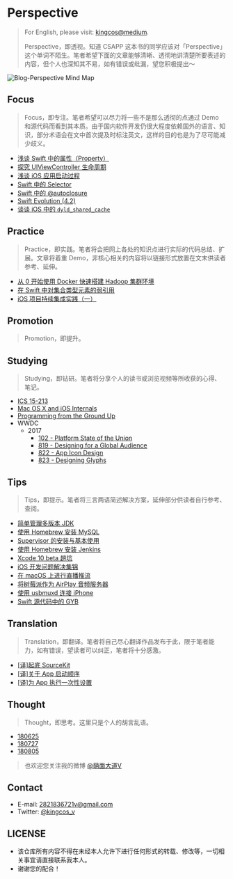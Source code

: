 # Perspective

> For English, please visit: [kingcos@medium](http://medium.com/@kingcos).
> 
> Perspective，即透视。知道 CSAPP 这本书的同学应该对「Perspective」这个单词不陌生。笔者希望下面的文章能够清晰、透彻地讲清楚所要表述的内容，但个人也深知其不易，如有错误或纰漏，望您积极提出～

![Blog-Perspective Mind Map](Blog-Perspective.png)

## Focus

> Focus，即专注。笔者希望可以尽力将一些不是那么透彻的点通过 Demo 和源代码而看到其本质。由于国内软件开发仍很大程度依赖国外的语言、知识，部分术语会在文中首次提及时标注英文，这样的目的也是为了尽可能减少歧义。

- [浅谈 Swift 中的属性（Property）](https://github.com/kingcos/Perspective/issues/21)
- [探究 UIViewController 生命周期](https://github.com/kingcos/Perspective/issues/22)
- [浅谈 iOS 应用启动过程](https://github.com/kingcos/Perspective/issues/23)
- [Swift 中的 Selector](https://github.com/kingcos/Perspective/issues/24)
- [Swift 中的 @autoclosure](https://github.com/kingcos/Perspective/issues/5)
- [Swift Evolution (4.2)](https://github.com/kingcos/Perspective/issues/11)
- [谈谈 iOS 中的 `dyld_shared_cache`](https://github.com/kingcos/Perspective/issues/55)

## Practice

> Practice，即实践。笔者将会把网上各处的知识点进行实际的代码总结、扩展。文章将着重 Demo，非核心相关的内容将以链接形式放置在文末供读者参考、延伸。

- [从 0 开始使用 Docker 快速搭建 Hadoop 集群环境](https://github.com/kingcos/Perspective/issues/25)
- [在 Swift 中对集合类型元素的弱引用](https://github.com/kingcos/Perspective/issues/6)
- [iOS 项目持续集成实践（一）](https://github.com/kingcos/Perspective/issues/15)

## Promotion

> Promotion，即提升。

## Studying

> Studying，即钻研。笔者将分享个人的读书或浏览视频等所收获的心得、笔记。

- [ICS 15-213](/Posts/Studying/ICS_15-213)
- [Mac OS X and iOS Internals](/Posts/Studying/MacOSX_and_iOS_Internals)
- [Programming from the Ground Up](/Posts/Studying/Programming_from_the_Ground_Up)
- WWDC
  - 2017
    - [102 - Platform State of the Union](https://github.com/kingcos/Perspective/issues/26)
    - [819 - Designing for a Global Audience](https://github.com/kingcos/Perspective/issues/27)
    - [822 - App Icon Design](https://github.com/kingcos/Perspective/issues/28)
    - [823 - Designing Glyphs](https://github.com/kingcos/Perspective/issues/29)

## Tips

> Tips，即提示。笔者将三言两语简述解决方案，延伸部分供读者自行参考、查阅。

- [简单管理多版本 JDK](https://github.com/kingcos/Perspective/issues/7)
- [使用 Homebrew 安装 MySQL](https://github.com/kingcos/Perspective/issues/8)
- [Supervisor 的安装与基本使用](https://github.com/kingcos/Perspective/issues/9)
- [使用 Homebrew 安装 Jenkins](https://github.com/kingcos/Perspective/issues/10)
- [Xcode 10 beta 趟坑](https://github.com/kingcos/Perspective/issues/13)
- [iOS 开发问题解决集锦](https://github.com/kingcos/Perspective/issues/16)
- [在 macOS 上进行直播推流](https://github.com/kingcos/Perspective/issues/19)
- [将树莓派作为 AirPlay 音频服务器](https://github.com/kingcos/Perspective/issues/20)
- [使用 usbmuxd 连接 iPhone](https://github.com/kingcos/Perspective/issues/54)
- [Swift 源代码中的 GYB](https://github.com/kingcos/Perspective/issues/60)

## Translation

> Translation，即翻译。笔者将自己尽心翻译作品发布于此，限于笔者能力，如有错误，望读者可以纠正，笔者将十分感激。

- [[译]起底 SourceKit](https://github.com/kingcos/Perspective/issues/12)
- [[译]关于 App 启动顺序](https://github.com/kingcos/Perspective/issues/58)
- [[译]为 App 执行一次性设置](https://github.com/kingcos/Perspective/issues/59)

## Thought

> Thought，即思考。这里只是个人的胡言乱语。

- [180625](/Posts/Thought/180625)
- [180727](/Posts/Thought/180727)
- [180805](/Posts/Thought/180805)

> 也欢迎您关注我的微博 [@萌面大道V](http://weibo.com/375975847)

## Contact

- E-mail: [2821836721v@gmail.com](mailto:2821836721v@gmail.com)
- Twitter: [@kingcos_v](https://twitter.com/kingcos_v/)

## LICENSE

- 该仓库所有内容不得在未经本人允许下进行任何形式的转载、修改等，一切相关事宜请直接联系我本人。
- 谢谢您的配合！
